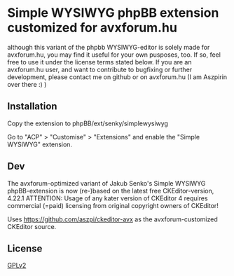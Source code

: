 # Simple WYSIWYG phpBB extension customized for avxforum.hu
although this variant of the phpbb WYSIWYG-editor is solely made for avxforum.hu, you may find it useful for your own pusposes, too. 
If so, feel free to use it under the license terms stated below.
If you are an avxforum.hu user, and want to contribute to bugfixing or further development, please contact me on github or on avxforum.hu (I am Aszpirin over there :) )

## Installation

Copy the extension to phpBB/ext/senky/simplewysiwyg

Go to "ACP" > "Customise" > "Extensions" and enable the "Simple WYSIWYG" extension.

## Dev

The avxforum-optimized variant of Jakub Senko's Simple WYSIWYG phpBB-extension is now (re-)based on the latest free CKEditor-version, 4.22.1
ATTENTION: Usage of any kater version of CKEditor 4 requires commercial (=paid) licensing from original copyright owners of CKEditor!

Uses https://github.com/aszpi/ckeditor-avx as the avxforum-customized CKEditor source.

## License

[GPLv2](license.txt)
